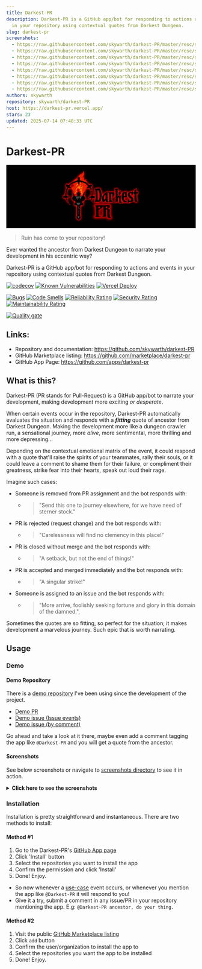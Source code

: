 ```yaml
---
title: Darkest-PR
description: Darkest-PR is a GitHub app/bot for responding to actions and events
  in your repository using contextual quotes from Darkest Dungeon.
slug: darkest-pr
screenshots:
  - https://raw.githubusercontent.com/skywarth/darkest-PR/master/resc/screenshots/PR-closed-no-merge-1.png
  - https://raw.githubusercontent.com/skywarth/darkest-PR/master/resc/screenshots/approve-1.png
  - https://raw.githubusercontent.com/skywarth/darkest-PR/master/resc/screenshots/unassigned-1.png
  - https://raw.githubusercontent.com/skywarth/darkest-PR/master/resc/screenshots/assigned-1.png
  - https://raw.githubusercontent.com/skywarth/darkest-PR/master/resc/screenshots/request-change-1.png
  - https://raw.githubusercontent.com/skywarth/darkest-PR/master/resc/screenshots/request-change-2.png
  - https://raw.githubusercontent.com/skywarth/darkest-PR/master/resc/screenshots/review-comment.png
  - https://raw.githubusercontent.com/skywarth/darkest-PR/master/resc/screenshots/tag-comment-overconfidence.png
authors: skywarth
repository: skywarth/darkest-PR
host: https://darkest-pr.vercel.app/
stars: 23
updated: 2025-07-14 07:48:33 UTC
---
```


# Darkest-PR

![Darkest-PR Banner](https://raw.githubusercontent.com/skywarth/darkest-PR/master/resc/banner-ultra-wide-medium.png "Darkest-PR Banner")


> Ruin has come to your repository! 

Ever wanted the ancestor from Darkest Dungeon to narrate your development in his eccentric way?

Darkest-PR is a GitHub app/bot for responding to actions and events in your repository using contextual quotes from Darkest Dungeon.

[![codecov](https://codecov.io/gh/skywarth/darkest-PR/graph/badge.svg?token=Z86VA7I4HH)](https://codecov.io/gh/skywarth/darkest-PR)
[![Known Vulnerabilities](https://snyk.io/test/github/skywarth/darkest-PR/badge.svg)](https://snyk.io/test/github/skywarth/darkest-PR)
[![Vercel Deploy](https://deploy-badge.vercel.app/vercel/darkest-pr)](https://darkest-pr.vercel.app/)

[![Bugs](https://sonarcloud.io/api/project_badges/measure?project=skywarth_darkest-PR&metric=bugs)](https://sonarcloud.io/summary/new_code?id=skywarth_darkest-PR)
[![Code Smells](https://sonarcloud.io/api/project_badges/measure?project=skywarth_darkest-PR&metric=code_smells)](https://sonarcloud.io/summary/new_code?id=skywarth_darkest-PR)
[![Reliability Rating](https://sonarcloud.io/api/project_badges/measure?project=skywarth_darkest-PR&metric=reliability_rating)](https://sonarcloud.io/summary/new_code?id=skywarth_darkest-PR)
[![Security Rating](https://sonarcloud.io/api/project_badges/measure?project=skywarth_darkest-PR&metric=security_rating)](https://sonarcloud.io/summary/new_code?id=skywarth_darkest-PR)
[![Maintainability Rating](https://sonarcloud.io/api/project_badges/measure?project=skywarth_darkest-PR&metric=sqale_rating)](https://sonarcloud.io/summary/new_code?id=skywarth_darkest-PR)

[![Quality gate](https://sonarcloud.io/api/project_badges/quality_gate?project=skywarth_darkest-PR)](https://sonarcloud.io/summary/new_code?id=skywarth_darkest-PR)

## Links:
- Repository and documentation: https://github.com/skywarth/darkest-PR
- GitHub Marketplace listing: https://github.com/marketplace/darkest-pr
- GitHub App Page: https://github.com/apps/darkest-pr


## What is this?

Darkest-PR (PR stands for Pull-Request) is a GitHub app/bot to narrate your development, making development more exciting *or desperate*.

When certain events occur in the repository, Darkest-PR automatically evaluates the situation and responds with a ***fitting*** quote of ancestor from Darkest Dungeon.
Making the development more like a dungeon crawler run, a sensational journey, more *alive*, more sentimental, more thrilling and more depressing...

Depending on the contextual emotional matrix of the event, it could respond with a quote that'll raise the spirits of your teammates, rally their souls, or it could leave a comment to shame them for their failure, or compliment their greatness, strike fear into their hearts, speak out loud their rage. 

Imagine such cases:
- Someone is removed from PR assignment and the bot responds with:
  - > "Send this one to journey elsewhere, for we have need of sterner stock."
- PR is rejected (request change) and the bot responds with:
  - > "Carelessness will find no clemency in this place!"
- PR is closed without merge and the bot responds with:
  - > "A setback, but not the end of things!"
- PR is accepted and merged immediately and the bot responds with:
  - > "A singular strike!"
- Someone is assigned to an issue and the bot responds with:
  - > "More arrive, foolishly seeking fortune and glory in this domain of the damned.",

Sometimes the quotes are so fitting, so perfect for the situation; it makes development a marvelous journey. Such epic that is worth narrating.

## Usage

### Demo

#### Demo Repository
There is a [demo repository](https://github.com/skywarth/bot-test-repo) I've been using since the development of the project.
- [Demo PR](https://github.com/skywarth/bot-test-repo/pull/13)
- [Demo issue (Issue events)](https://github.com/skywarth/bot-test-repo/issues/12)
- [Demo issue (by comment)](https://github.com/skywarth/bot-test-repo/issues/11)

Go ahead and take a look at it there, maybe even add a comment tagging the app like `@Darkest-PR` and you will get a quote from the ancestor.

#### Screenshots

See below screenshots or navigate to [screenshots directory](https://github.com/skywarth/darkest-PR/tree/master/resc/screenshots) to see it in action.

<details>
  <summary><b>Click here to see the screenshots</b></summary>


- PR approved

  ![Pull Request Approved](https://raw.githubusercontent.com/skywarth/darkest-PR/master/resc/screenshots/approve-1.png)

- PR closed without merge

  ![Pull Request Closed without merge](https://raw.githubusercontent.com/skywarth/darkest-PR/master/resc/screenshots/PR-closed-no-merge-1.png)

- PR request change (rejected)

  ![PR request change #1](https://raw.githubusercontent.com/skywarth/darkest-PR/master/resc/screenshots/request-change-1.png)

  ![PR request change #2](https://raw.githubusercontent.com/skywarth/darkest-PR/master/resc/screenshots/request-change-2.png)

- PR review comment

  ![Pull Request review comment](https://raw.githubusercontent.com/skywarth/darkest-PR/master/resc/screenshots/review-comment.png)


- PR assignee added

  ![Pull Request Assignee added](https://raw.githubusercontent.com/skywarth/darkest-PR/master/resc/screenshots/assigned-1.png)

- PR assignee removed

  ![Pull Request Assignee removed](https://raw.githubusercontent.com/skywarth/darkest-PR/master/resc/screenshots/unassigned-1.png)


- Tagging the app

  ![Comment tagging the app](https://raw.githubusercontent.com/skywarth/darkest-PR/master/resc/screenshots/tag-comment-overconfidence.png)


</details>

### Installation

Installation is pretty straightforward and instantaneous. There are two methods to install:

#### Method #1

1. Go to the Darkest-PR's [GitHub App page](https://github.com/apps/darkest-pr)
2. Click 'Install' button
3. Select the repositories you want to install the app
4. Confirm the permission and click 'Install'
5. Done! Enjoy.
- So now whenever a [use-case](https://github.com/skywarth/darkest-PR?tab=readme-ov-file#use-cases) event occurs, or whenever you mention the app like `@Darkest-PR` it will respond to you!
- Give it a try, submit a comment in any issue/PR in your repository mentioning the app. E.g: `@Darkest-PR ancestor, do your thing.`


#### Method #2

1. Visit the public [GitHub Marketplace listing](https://github.com/marketplace/darkest-pr)
2. Click `add` button
3. Confirm the user/organization to install the app to
4. Select the repositories you want the app to be installed
5. Done! Enjoy.


